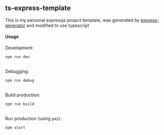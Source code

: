 ## ts-express-template

This is my personal expressjs project template, was generated by [express-generator](https://github.com/expressjs/generator) and modified to use typescript

#### Usage

Development:
```
npm run dev
```
\
Debugging:
```
npm run debug
```

\
Build production:
```
npm run build
```

\
Run production (using `pm2`):
```
npm start
```

